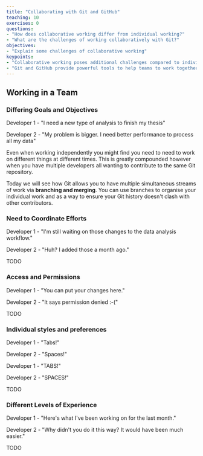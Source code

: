 ```yaml
---
title: "Collaborating with Git and GitHub"
teaching: 10
exercises: 0
questions:
- "How does collaborative working differ from individual working?"
- "What are the challenges of working collaboratively with Git?"
objectives:
- "Explain some challenges of collaborative working"
keypoints:
- "Collaborative working poses additional challenges compared to individual working"
- "Git and GitHub provide powerful tools to help teams to work together"
---
```


## Working in a Team

### Differing Goals and Objectives

Developer 1 - "I need a new type of analysis to finish my thesis"

Developer 2 - "My problem is bigger. I need better performance to process all my
data"

Even when working independently you might find you need to need to work on
different things at different times. This is greatly compounded however when you
have multiple developers all wanting to contribute to the same Git repository.

Today we will see how Git allows you to have multiple simultaneous streams of
work via **branching and merging**. You can use branches to organise your
individual work and as a way to ensure your Git history doesn't clash with other
contributors.

### Need to Coordinate Efforts

Developer 1 - "I'm still waiting on those changes to the data analysis workflow."

Developer 2 - "Huh? I added those a month ago."

TODO

### Access and Permissions

Developer 1 - "You can put your changes here."

Developer 2 - "It says permission denied :-("

TODO

### Individual styles and preferences

Developer 1 - "Tabs!"

Developer 2 - "Spaces!"

Developer 1 - "TABS!"

Developer 2 - "SPACES!"

TODO

### Different Levels of Experience

Developer 1 - "Here's what I've been working on for the last month."

Developer 2 - "Why didn't you do it this way? It would have been much easier."

TODO

